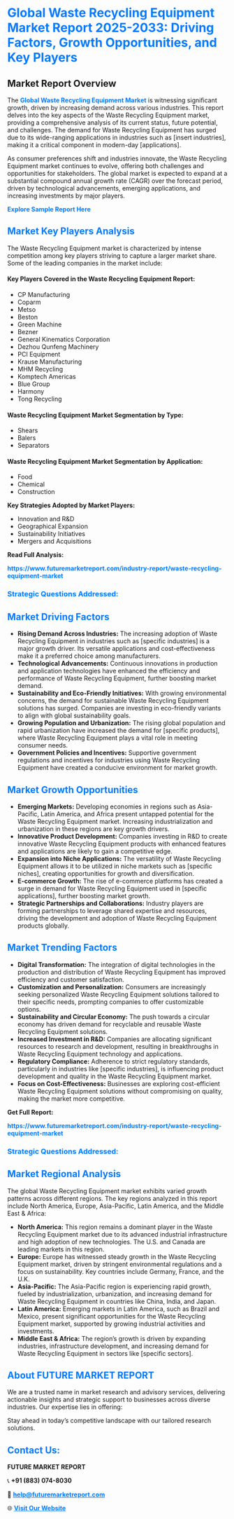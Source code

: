 <h1 style="color: #007BFF;">Global Waste Recycling Equipment Market Report 2025-2033: Driving Factors, Growth Opportunities, and Key Players</h1>

<section id="overview">
<h2>Market Report Overview</h2>
<p>The <a href="https://www.futuremarketreport.com/industry-report/waste-recycling-equipment-market" style="color: #007BFF; text-decoration: none;"><strong>Global Waste Recycling Equipment Market</strong></a> is witnessing significant growth, driven by increasing demand across various industries. This report delves into the key aspects of the Waste Recycling Equipment market, providing a comprehensive analysis of its current status, future potential, and challenges. The demand for Waste Recycling Equipment has surged due to its wide-ranging applications in industries such as [insert industries], making it a critical component in modern-day [applications].</p>
<p>As consumer preferences shift and industries innovate, the Waste Recycling Equipment market continues to evolve, offering both challenges and opportunities for stakeholders. The global market is expected to expand at a substantial compound annual growth rate (CAGR) over the forecast period, driven by technological advancements, emerging applications, and increasing investments by major players.</p>
</section>

<section id="overview">
<p><a href="https://www.futuremarketreport.com/request-sample/reportId=41539" style="color: #007BFF; text-decoration: none;"><strong>Explore Sample Report Here</strong></a></p>
</section>

<section id="key-players">
<h2 style="color: #007BFF;">Market Key Players Analysis</h2>
<p>The Waste Recycling Equipment market is characterized by intense competition among key players striving to capture a larger market share. Some of the leading companies in the market include:</p>
<h4>Key Players Covered in the Waste Recycling Equipment Report:</h4>
<ul><li>CP Manufacturing</li><li>Coparm</li><li>Metso</li><li>Beston</li><li>Green Machine</li><li>Bezner</li><li>General Kinematics Corporation</li><li>Dezhou Qunfeng Machinery</li><li>PCI Equipment</li><li>Krause Manufacturing</li><li>MHM Recycling</li><li>Komptech Americas</li><li>Blue Group</li><li>Harmony</li><li>Tong Recycling</li></ul>
<h4>Waste Recycling Equipment Market Segmentation by Type:</h4>
<ul><li>Shears</li><li>Balers</li><li>Separators</li></ul>

<h4>Waste Recycling Equipment Market Segmentation by Application:</h4>
<ul><li>Food</li><li>Chemical</li><li>Construction</li></ul>
<p><strong>Key Strategies Adopted by Market Players:</strong></p>
<ul>
<li>Innovation and R&D</li>
<li>Geographical Expansion</li>
<li>Sustainability Initiatives</li>
<li>Mergers and Acquisitions</li>
</ul>
</section>

<section>
<p><strong>Read Full Analysis: </strong></p><a href="https://www.futuremarketreport.com/industry-report/waste-recycling-equipment-market" style="color: #007BFF; text-decoration: none;"><strong>https://www.futuremarketreport.com/industry-report/waste-recycling-equipment-market</strong></a>
<h3 style="color: #007BFF;">Strategic Questions Addressed:</h3>
</section>

<section id="driving-factors">
<h2 style="color: #007BFF;">Market Driving Factors</h2>
<ul>
<li><strong>Rising Demand Across Industries:</strong> The increasing adoption of Waste Recycling Equipment in industries such as [specific industries] is a major growth driver. Its versatile applications and cost-effectiveness make it a preferred choice among manufacturers.</li>
<li><strong>Technological Advancements:</strong> Continuous innovations in production and application technologies have enhanced the efficiency and performance of Waste Recycling Equipment, further boosting market demand.</li>
<li><strong>Sustainability and Eco-Friendly Initiatives:</strong> With growing environmental concerns, the demand for sustainable Waste Recycling Equipment solutions has surged. Companies are investing in eco-friendly variants to align with global sustainability goals.</li>
<li><strong>Growing Population and Urbanization:</strong> The rising global population and rapid urbanization have increased the demand for [specific products], where Waste Recycling Equipment plays a vital role in meeting consumer needs.</li>
<li><strong>Government Policies and Incentives:</strong> Supportive government regulations and incentives for industries using Waste Recycling Equipment have created a conducive environment for market growth.</li>
</ul>
</section>

<section id="growth-opportunities">
<h2 style="color: #007BFF;">Market Growth Opportunities</h2>
<ul>
<li><strong>Emerging Markets:</strong> Developing economies in regions such as Asia-Pacific, Latin America, and Africa present untapped potential for the Waste Recycling Equipment market. Increasing industrialization and urbanization in these regions are key growth drivers.</li>
<li><strong>Innovative Product Development:</strong> Companies investing in R&D to create innovative Waste Recycling Equipment products with enhanced features and applications are likely to gain a competitive edge.</li>
<li><strong>Expansion into Niche Applications:</strong> The versatility of Waste Recycling Equipment allows it to be utilized in niche markets such as [specific niches], creating opportunities for growth and diversification.</li>
<li><strong>E-commerce Growth:</strong> The rise of e-commerce platforms has created a surge in demand for Waste Recycling Equipment used in [specific applications], further boosting market growth.</li>
<li><strong>Strategic Partnerships and Collaborations:</strong> Industry players are forming partnerships to leverage shared expertise and resources, driving the development and adoption of Waste Recycling Equipment products globally.</li>
</ul>
</section>

<section id="trending-factors">
<h2 style="color: #007BFF;">Market Trending Factors</h2>
<ul>
<li><strong>Digital Transformation:</strong> The integration of digital technologies in the production and distribution of Waste Recycling Equipment has improved efficiency and customer satisfaction.</li>
<li><strong>Customization and Personalization:</strong> Consumers are increasingly seeking personalized Waste Recycling Equipment solutions tailored to their specific needs, prompting companies to offer customizable options.</li>
<li><strong>Sustainability and Circular Economy:</strong> The push towards a circular economy has driven demand for recyclable and reusable Waste Recycling Equipment solutions.</li>
<li><strong>Increased Investment in R&D:</strong> Companies are allocating significant resources to research and development, resulting in breakthroughs in Waste Recycling Equipment technology and applications.</li>
<li><strong>Regulatory Compliance:</strong> Adherence to strict regulatory standards, particularly in industries like [specific industries], is influencing product development and quality in the Waste Recycling Equipment market.</li>
<li><strong>Focus on Cost-Effectiveness:</strong> Businesses are exploring cost-efficient Waste Recycling Equipment solutions without compromising on quality, making the market more competitive.</li>
</ul>
</section>

<section>
<p><strong>Get Full Report: </strong></p><a href="https://www.futuremarketreport.com/industry-report/waste-recycling-equipment-market" style="color: #007BFF; text-decoration: none;"><strong>https://www.futuremarketreport.com/industry-report/waste-recycling-equipment-market</strong></a>
<h3 style="color: #007BFF;">Strategic Questions Addressed:</h3>
</section>


<section id="regional-analysis">
<h2 style="color: #007BFF;">Market Regional Analysis</h2>
<p>The global Waste Recycling Equipment market exhibits varied growth patterns across different regions. The key regions analyzed in this report include North America, Europe, Asia-Pacific, Latin America, and the Middle East & Africa:</p>
<ul>
<li><strong>North America:</strong> This region remains a dominant player in the Waste Recycling Equipment market due to its advanced industrial infrastructure and high adoption of new technologies. The U.S. and Canada are leading markets in this region.</li>
<li><strong>Europe:</strong> Europe has witnessed steady growth in the Waste Recycling Equipment market, driven by stringent environmental regulations and a focus on sustainability. Key countries include Germany, France, and the U.K.</li>
<li><strong>Asia-Pacific:</strong> The Asia-Pacific region is experiencing rapid growth, fueled by industrialization, urbanization, and increasing demand for Waste Recycling Equipment in countries like China, India, and Japan.</li>
<li><strong>Latin America:</strong> Emerging markets in Latin America, such as Brazil and Mexico, present significant opportunities for the Waste Recycling Equipment market, supported by growing industrial activities and investments.</li>
<li><strong>Middle East & Africa:</strong> The region’s growth is driven by expanding industries, infrastructure development, and increasing demand for Waste Recycling Equipment in sectors like [specific sectors].</li>
</ul>
</section>

<footer>
<h2 style="color: #007BFF;">About FUTURE MARKET REPORT</h2>
<p>We are a trusted name in market research and advisory services, delivering actionable insights and strategic support to businesses across diverse industries. Our expertise lies in offering:</p>

<p>Stay ahead in today’s competitive landscape with our tailored research solutions.</p>

<h2 style="color: #007BFF;">Contact Us:</h2>
<p><strong>FUTURE MARKET REPORT</strong></p>
<p>📞 <strong>+91 (883) 074-8030</strong></p>
<p>📧 <strong><a href="mailto:help@futuremarketreport.com" style="color: #007BFF;">help@futuremarketreport.com</a></strong></p>
<p>🌐 <strong><a href="https://www.futuremarketreport.com/" style="color: #007BFF;">Visit Our Website</a></strong></p>
</footer>